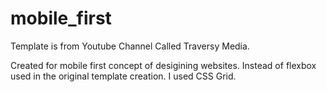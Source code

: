 # mobile_first

Template is from Youtube Channel Called Traversy Media.

Created for mobile first concept of desigining websites. Instead of flexbox used in the original template creation. I used CSS Grid.


